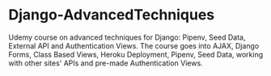 # Django-AdvancedTechniques
Udemy course on advanced techniques for Django: Pipenv, Seed Data, External API and Authentication Views.
The course goes into AJAX, Django Forms, Class Based Views, Heroku Deployment, Pipenv, Seed Data, working with other sites' APIs and pre-made Authentication Views.
